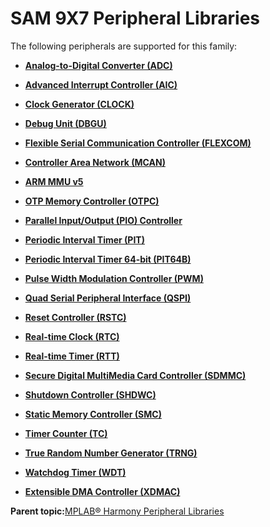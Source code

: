 # SAM 9X7 Peripheral Libraries

The following peripherals are supported for this family:

-   **[Analog-to-Digital Converter \(ADC\)](GUID-92E9F62C-DBB2-4C9A-B8AD-EDEE1E2F2BDF.md)**  

-   **[Advanced Interrupt Controller \(AIC\)](GUID-309D6533-41C2-4E5F-9866-44891492168E.md)**  

-   **[Clock Generator \(CLOCK\)](GUID-56DEAA79-E8F1-4B30-BEDF-5A30E1A2C866.md)**  

-   **[Debug Unit \(DBGU\)](GUID-97C41240-2AC0-4D05-A97E-83EB780C57A2.md)**  

-   **[Flexible Serial Communication Controller \(FLEXCOM\)](GUID-137968B9-4089-44C6-9B5A-2F30929F6852.md)**  

-   **[Controller Area Network \(MCAN\)](GUID-C9F1E50C-1EF0-4941-A9CB-89808C7C54AF.md)**  

-   **[ARM MMU v5](GUID-4F536925-04CE-4C63-B37F-8ADA32F53B56.md)**  

-   **[OTP Memory Controller \(OTPC\)](GUID-2A1E045D-389C-4854-9EDD-C851B7EDC715.md)**  

-   **[Parallel Input/Output \(PIO\) Controller](GUID-CDD19539-F154-487B-A93E-CE1F75932EB8.md)**  

-   **[Periodic Interval Timer \(PIT\)](GUID-16D8A016-2531-4956-B8AA-F751096F1732.md)**  

-   **[Periodic Interval Timer 64-bit \(PIT64B\)](GUID-B475B881-2B64-4953-9C9F-B287601A380E.md)**  

-   **[Pulse Width Modulation Controller \(PWM\)](GUID-281A857A-131B-4648-BC9D-48699D5B1A64.md)**  

-   **[Quad Serial Peripheral Interface \(QSPI\)](GUID-83EB94B5-4BF1-4820-A486-C5B9D1099320.md)**  

-   **[Reset Controller \(RSTC\)](GUID-BEFBE2F0-70E9-476E-803B-94AC73E1B2D9.md)**  

-   **[Real-time Clock \(RTC\)](GUID-B5657E72-3DDB-4D39-94DC-B9B64B89C2DE.md)**  

-   **[Real-time Timer \(RTT\)](GUID-2A29BDE4-A969-4CEB-A21C-AF161D295289.md)**  

-   **[Secure Digital MultiMedia Card Controller \(SDMMC\)](GUID-9384AD3C-4E33-479E-B7BB-005772421CB2.md)**  

-   **[Shutdown Controller \(SHDWC\)](GUID-D4DB3E69-9AEA-47F9-A76D-D123E7E252AA.md)**  

-   **[Static Memory Controller \(SMC\)](GUID-415D2D33-E3CB-4AD9-961C-49606E718EF0.md)**  

-   **[Timer Counter \(TC\)](GUID-B7C79854-BBCD-49B3-9EA3-C379E6A5FCE0.md)**  

-   **[True Random Number Generator \(TRNG\)](GUID-B509788E-A3B6-48D3-8F15-E541D6FFCA47.md)**  

-   **[Watchdog Timer \(WDT\)](GUID-E3301363-4446-4B9B-B20B-EE813B1232EC.md)**  

-   **[Extensible DMA Controller \(XDMAC\)](GUID-C2B02311-0F9A-41E7-92B8-C2FEEBDFE755.md)**  


**Parent topic:**[MPLAB® Harmony Peripheral Libraries](GUID-B8856C06-A407-4AD1-8E21-0A85BE055F0E.md)

